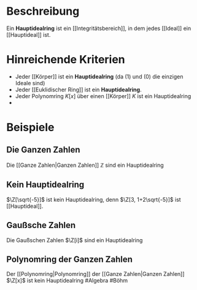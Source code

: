 # Beschreibung
Ein **Hauptidealring** ist ein [[Integritätsbereich]], in dem jedes [[Ideal]] ein [[Hauptideal]] ist. 

# Hinreichende Kriterien
- Jeder [[Körper]] ist ein **Hauptidealring** (da $(1)$ und $(0)$ die einzigen Ideale sind)
- Jeder [[Euklidischer Ring]] ist ein **Hauptidealring**.
- Jeder Polynomring $K[x]$ über einen [[Körper]] $K$ ist ein Hauptidealring
- 


# Beispiele
## Die Ganzen Zahlen
Die [[Ganze Zahlen|Ganzen Zahlen]] $\mathbb{Z}$ sind ein Hauptidealring

## Kein Hauptidealring
$\Z[\sqrt{-5}]$ ist kein Hauptidealring, denn $\Z[3, 1+2\sqrt{-5}]$ ist [[Hauptideal]].

## Gaußsche Zahlen
Die Gaußschen Zahlen $\Z[i]$ sind ein Hauptidealring

## Polynomring der Ganzen Zahlen
Der [[Polynomring|Polynomring]] der [[Ganze Zahlen|Ganzen Zahlen]] $\Z[x]$ ist kein Hauptidealring
#Algebra #Böhm 